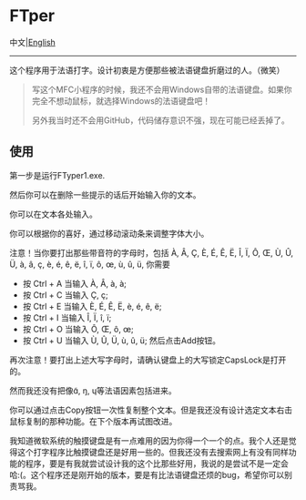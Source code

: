 # FTper

中文|[English](./README.md)

---

这个程序用于法语打字。设计初衷是方便那些被法语键盘折磨过的人。（微笑） 

> 写这个MFC小程序的时候，我还不会用Windows自带的法语键盘。如果你完全不想动鼠标，就选择Windows的法语键盘吧！
>
> 另外我当时还不会用GitHub，代码储存意识不强，现在可能已经丢掉了。

## 使用

第一步是运行FTyper1.exe.

然后你可以在删除一些提示的话后开始输入你的文本。

你可以在文本各处输入。

你可以根据你的喜好，通过移动滚动条来调整字体大小。

注意！当你要打出那些带音符的字母时，包括
À, Â, Ç, È, É, Ê, Ë, Î, Ï, Ô, Œ, Ù, Û, Ü, à, â, ç, è, é, ê, ë, î, ï, ô, œ, ù, û, ü,
你需要 

- 按 	Ctrl + A 	当输入 	À, Â, à, à;
- 按 	Ctrl + C 	当输入 	Ç, ç;
- 按 	Ctrl + E 	当输入 	È, É, Ê, Ë, è, é, ê, ë;
- 按 	Ctrl + I  	当输入 	Î, Ï, î, ï;
- 按 	Ctrl + O 	当输入 	Ô, Œ, ô, œ;
- 按 	Ctrl + U 	当输入 	Ù, Û, Ü, ù, û, ü;
  然后点击Add按钮。

再次注意！要打出上述大写字母时，请确认键盘上的大写锁定CapsLock是打开的。

然而我还没有把像ɑ̃, ŋ, ɥ等法语因素包括进来。

你可以通过点击Copy按钮一次性复制整个文本。但是我还没有设计选定文本右击鼠标复制的那种功能。在下个版本再试图改进。

我知道微软系统的触摸键盘是有一点难用的因为你得一个一个的点。我个人还是觉得这个打字程序比触摸键盘还是好用一些的。但我还没有去搜索网上有没有同样功能的程序，要是有我就尝试设计我的这个比那些好用，我说的是尝试不是一定会哈:(。这个程序还是刚开始的版本，要是有比法语键盘还烦的bug，希望你可以别责骂我。
